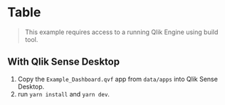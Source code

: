 # Table

> This example requires access to a running Qlik Engine using build tool.

## With Qlik Sense Desktop

1. Copy the `Example_Dashboard.qvf` app from `data/apps` into Qlik Sense Desktop.
2. run `yarn install` and `yarn dev`.
